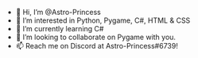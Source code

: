 - 👋 Hi, I’m @Astro-Princess
- 👀 I’m interested in Python, Pygame, C#, HTML & CSS
- 🌱 I’m currently learning C#
- 💞️ I’m looking to collaborate on Pygame with you.
- 📫 Reach me on Discord at Astro-Princess#6739!



<!---
Astro-Princess/Astro-Princess is a ✨ special ✨ repository because its `README.md` (this file) appears on your GitHub profile.
You can click the Preview link to take a look at your changes.
--->
